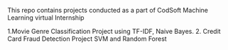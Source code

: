 This repo contains projects conducted as a part of CodSoft Machine Learning virtual Internship

1.Movie Genre Classification Project using TF-IDF, Naive Bayes.
2. Credit Card Fraud Detection Project SVM and Random Forest
